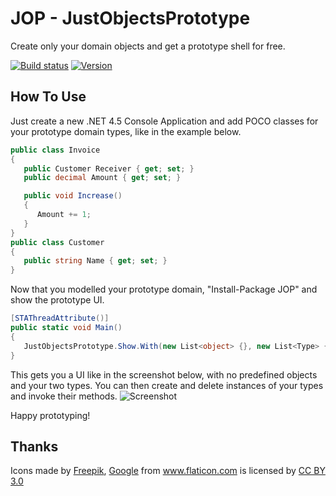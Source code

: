 JOP - JustObjectsPrototype
==========================
Create only your domain objects and get a prototype shell for free.

[![Build status](https://ci.appveyor.com/api/projects/status/ctsxu7rw3vx537op?svg=true)](https://ci.appveyor.com/project/halllo/jop)
[![Version](https://img.shields.io/nuget/v/JOP.svg)](https://www.nuget.org/packages/JOP)

How To Use
----------
Just create a new .NET 4.5 Console Application and add POCO classes for your prototype domain types, like in the example below.
```csharp
public class Invoice
{
   public Customer Receiver { get; set; }
   public decimal Amount { get; set; }

   public void Increase()
   {
      Amount += 1;
   }
}
public class Customer
{
   public string Name { get; set; }
}
```
Now that you modelled your prototype domain, "Install-Package JOP" and show the prototype UI.
```csharp
[STAThreadAttribute()]
public static void Main()
{
   JustObjectsPrototype.Show.With(new List<object> {}, new List<Type> { typeof(Invoice), typeof(Customer) });
}
```
This gets you a UI like in the screenshot below, with no predefined objects and your two types. You can then create and delete instances of your types and invoke their methods.
![Screenshot](https://raw.github.com/halllo/JOP/master/screenshot.png)

Happy prototyping!


Thanks
------
<div>Icons made by <a href="http://www.flaticon.com/authors/freepik" title="Freepik">Freepik</a>, <a href="http://www.flaticon.com/authors/google" title="Google">Google</a> from <a href="http://www.flaticon.com" title="Flaticon">www.flaticon.com</a>             is licensed by <a href="http://creativecommons.org/licenses/by/3.0/" title="Creative Commons BY 3.0">CC BY 3.0</a></div>
